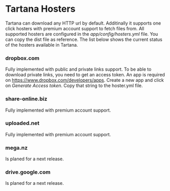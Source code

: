 # Tartana Hosters

Tartana can download any HTTP url by default. Additinally it supports one click hosters with premium account support to fetch files from.
All supported hosters are configured in the *app/config/hosters.yml* file. You can copy the dist file as reference. The list below shows the current status of the hosters available in Tartana.

### <i class="fa fa-check-square"></i> dropbox.com
Fully implemented with public and private links support. To be able to download private links, you need to get an access token. An app is required on https://www.dropbox.com/developers/apps. Create a new app and click on *Generate Access token*. Copy that string to the hoster.yml file.

### <i class="fa fa-check-square"></i> share-online.biz
Fully implemented with premium account support.

### <i class="fa fa-check-square"></i> uploaded.net
Fully implemented with premium account support.

### <i class="fa fa-minus-square"></i> mega.nz
Is planed for a next release.

### <i class="fa fa-minus-square"></i> drive.google.com
Is planed for a next release.

